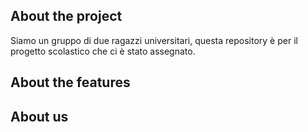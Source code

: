 ## About the project

Siamo un gruppo di due ragazzi universitari, questa repository è per il progetto scolastico che ci è stato assegnato.

## About the features

## About us
